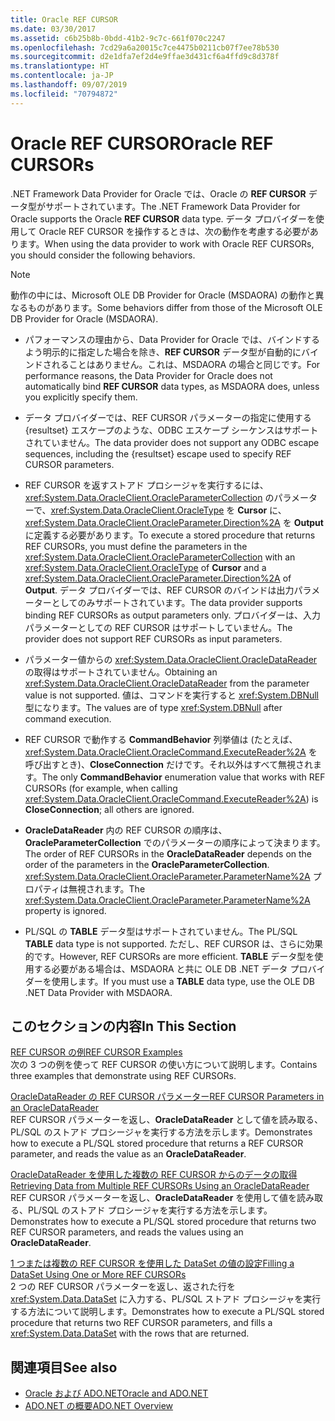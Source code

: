 ```yaml
---
title: Oracle REF CURSOR
ms.date: 03/30/2017
ms.assetid: c6b25b8b-0bdd-41b2-9c7c-661f070c2247
ms.openlocfilehash: 7cd29a6a20015c7ce4475b0211cb07f7ee78b530
ms.sourcegitcommit: d2e1dfa7ef2d4e9ffae3d431cf6a4ffd9c8d378f
ms.translationtype: HT
ms.contentlocale: ja-JP
ms.lasthandoff: 09/07/2019
ms.locfileid: "70794872"
---
```

# <a name="oracle-ref-cursors"></a><span data-ttu-id="f877e-102">Oracle REF CURSOR</span><span class="sxs-lookup"><span data-stu-id="f877e-102">Oracle REF CURSORs</span></span>
<span data-ttu-id="f877e-103">.NET Framework Data Provider for Oracle では、Oracle の **REF CURSOR** データ型がサポートされています。</span><span class="sxs-lookup"><span data-stu-id="f877e-103">The .NET Framework Data Provider for Oracle supports the Oracle **REF CURSOR** data type.</span></span> <span data-ttu-id="f877e-104">データ プロバイダーを使用して Oracle REF CURSOR を操作するときは、次の動作を考慮する必要があります。</span><span class="sxs-lookup"><span data-stu-id="f877e-104">When using the data provider to work with Oracle REF CURSORs, you should consider the following behaviors.</span></span>  
  
> [!NOTE]
> <span data-ttu-id="f877e-105">動作の中には、Microsoft OLE DB Provider for Oracle (MSDAORA) の動作と異なるものがあります。</span><span class="sxs-lookup"><span data-stu-id="f877e-105">Some behaviors differ from those of the Microsoft OLE DB Provider for Oracle (MSDAORA).</span></span>  
  
- <span data-ttu-id="f877e-106">パフォーマンスの理由から、Data Provider for Oracle では、バインドするよう明示的に指定した場合を除き、**REF CURSOR** データ型が自動的にバインドされることはありません。これは、MSDAORA の場合と同じです。</span><span class="sxs-lookup"><span data-stu-id="f877e-106">For performance reasons, the Data Provider for Oracle does not automatically bind **REF CURSOR** data types, as MSDAORA does, unless you explicitly specify them.</span></span>  
  
- <span data-ttu-id="f877e-107">データ プロバイダーでは、REF CURSOR パラメーターの指定に使用する {resultset} エスケープのような、ODBC エスケープ シーケンスはサポートされていません。</span><span class="sxs-lookup"><span data-stu-id="f877e-107">The data provider does not support any ODBC escape sequences, including the {resultset} escape used to specify REF CURSOR parameters.</span></span>  
  
- <span data-ttu-id="f877e-108">REF CURSOR を返すストアド プロシージャを実行するには、<xref:System.Data.OracleClient.OracleParameterCollection> のパラメーターで、<xref:System.Data.OracleClient.OracleType> を **Cursor** に、<xref:System.Data.OracleClient.OracleParameter.Direction%2A> を **Output** に定義する必要があります。</span><span class="sxs-lookup"><span data-stu-id="f877e-108">To execute a stored procedure that returns REF CURSORs, you must define the parameters in the <xref:System.Data.OracleClient.OracleParameterCollection> with an <xref:System.Data.OracleClient.OracleType> of **Cursor** and a <xref:System.Data.OracleClient.OracleParameter.Direction%2A> of **Output**.</span></span> <span data-ttu-id="f877e-109">データ プロバイダーでは、REF CURSOR のバインドは出力パラメーターとしてのみサポートされています。</span><span class="sxs-lookup"><span data-stu-id="f877e-109">The data provider supports binding REF CURSORs as output parameters only.</span></span> <span data-ttu-id="f877e-110">プロバイダーは、入力パラメーターとしての REF CURSOR はサポートしていません。</span><span class="sxs-lookup"><span data-stu-id="f877e-110">The provider does not support REF CURSORs as input parameters.</span></span>  
  
- <span data-ttu-id="f877e-111">パラメーター値からの <xref:System.Data.OracleClient.OracleDataReader> の取得はサポートされていません。</span><span class="sxs-lookup"><span data-stu-id="f877e-111">Obtaining an <xref:System.Data.OracleClient.OracleDataReader> from the parameter value is not supported.</span></span> <span data-ttu-id="f877e-112">値は、コマンドを実行すると <xref:System.DBNull> 型になります。</span><span class="sxs-lookup"><span data-stu-id="f877e-112">The values are of type <xref:System.DBNull> after command execution.</span></span>  
  
- <span data-ttu-id="f877e-113">REF CURSOR で動作する **CommandBehavior** 列挙値は (たとえば、<xref:System.Data.OracleClient.OracleCommand.ExecuteReader%2A> を呼び出すとき)、**CloseConnection** だけです。それ以外はすべて無視されます。</span><span class="sxs-lookup"><span data-stu-id="f877e-113">The only **CommandBehavior** enumeration value that works with REF CURSORs (for example, when calling <xref:System.Data.OracleClient.OracleCommand.ExecuteReader%2A>) is **CloseConnection**; all others are ignored.</span></span>  
  
- <span data-ttu-id="f877e-114">**OracleDataReader** 内の REF CURSOR の順序は、**OracleParameterCollection** でのパラメーターの順序によって決まります。</span><span class="sxs-lookup"><span data-stu-id="f877e-114">The order of REF CURSORs in the **OracleDataReader** depends on the order of the parameters in the **OracleParameterCollection**.</span></span> <span data-ttu-id="f877e-115"><xref:System.Data.OracleClient.OracleParameter.ParameterName%2A> プロパティは無視されます。</span><span class="sxs-lookup"><span data-stu-id="f877e-115">The <xref:System.Data.OracleClient.OracleParameter.ParameterName%2A> property is ignored.</span></span>  
  
- <span data-ttu-id="f877e-116">PL/SQL の **TABLE** データ型はサポートされていません。</span><span class="sxs-lookup"><span data-stu-id="f877e-116">The PL/SQL **TABLE** data type is not supported.</span></span> <span data-ttu-id="f877e-117">ただし、REF CURSOR は、さらに効果的です。</span><span class="sxs-lookup"><span data-stu-id="f877e-117">However, REF CURSORs are more efficient.</span></span> <span data-ttu-id="f877e-118">**TABLE** データ型を使用する必要がある場合は、MSDAORA と共に OLE DB .NET データ プロバイダーを使用します。</span><span class="sxs-lookup"><span data-stu-id="f877e-118">If you must use a **TABLE** data type, use the OLE DB .NET Data Provider with MSDAORA.</span></span>  
  
## <a name="in-this-section"></a><span data-ttu-id="f877e-119">このセクションの内容</span><span class="sxs-lookup"><span data-stu-id="f877e-119">In This Section</span></span>  
 [<span data-ttu-id="f877e-120">REF CURSOR の例</span><span class="sxs-lookup"><span data-stu-id="f877e-120">REF CURSOR Examples</span></span>](ref-cursor-examples.md)  
 <span data-ttu-id="f877e-121">次の 3 つの例を使って REF CURSOR の使い方について説明します。</span><span class="sxs-lookup"><span data-stu-id="f877e-121">Contains three examples that demonstrate using REF CURSORs.</span></span>  
  
 [<span data-ttu-id="f877e-122">OracleDataReader の REF CURSOR パラメーター</span><span class="sxs-lookup"><span data-stu-id="f877e-122">REF CURSOR Parameters in an OracleDataReader</span></span>](ref-cursor-parameters-in-an-oracledatareader.md)  
 <span data-ttu-id="f877e-123">REF CURSOR パラメーターを返し、**OracleDataReader** として値を読み取る、PL/SQL のストアド プロシージャを実行する方法を示します。</span><span class="sxs-lookup"><span data-stu-id="f877e-123">Demonstrates how to execute a PL/SQL stored procedure that returns a REF CURSOR parameter, and reads the value as an **OracleDataReader**.</span></span>  
  
 [<span data-ttu-id="f877e-124">OracleDataReader を使用した複数の REF CURSOR からのデータの取得</span><span class="sxs-lookup"><span data-stu-id="f877e-124">Retrieving Data from Multiple REF CURSORs Using an OracleDataReader</span></span>](retrieving-data-from-multiple-ref-cursors.md)  
 <span data-ttu-id="f877e-125">REF CURSOR パラメーターを返し、**OracleDataReader** を使用して値を読み取る、PL/SQL のストアド プロシージャを実行する方法を示します。</span><span class="sxs-lookup"><span data-stu-id="f877e-125">Demonstrates how to execute a PL/SQL stored procedure that returns two REF CURSOR parameters, and reads the values using an **OracleDataReader**.</span></span>  
  
 [<span data-ttu-id="f877e-126">1 つまたは複数の REF CURSOR を使用した DataSet の値の設定</span><span class="sxs-lookup"><span data-stu-id="f877e-126">Filling a DataSet Using One or More REF CURSORs</span></span>](filling-a-dataset-using-one-or-more-ref-cursors.md)  
 <span data-ttu-id="f877e-127">2 つの REF CURSOR パラメーターを返し、返された行を <xref:System.Data.DataSet> に入力する、PL/SQL ストアド プロシージャを実行する方法について説明します。</span><span class="sxs-lookup"><span data-stu-id="f877e-127">Demonstrates how to execute a PL/SQL stored procedure that returns two REF CURSOR parameters, and fills a <xref:System.Data.DataSet> with the rows that are returned.</span></span>  
  
## <a name="see-also"></a><span data-ttu-id="f877e-128">関連項目</span><span class="sxs-lookup"><span data-stu-id="f877e-128">See also</span></span>

- [<span data-ttu-id="f877e-129">Oracle および ADO.NET</span><span class="sxs-lookup"><span data-stu-id="f877e-129">Oracle and ADO.NET</span></span>](oracle-and-adonet.md)
- [<span data-ttu-id="f877e-130">ADO.NET の概要</span><span class="sxs-lookup"><span data-stu-id="f877e-130">ADO.NET Overview</span></span>](ado-net-overview.md)

